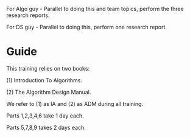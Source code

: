 For Algo guy - Parallel to doing this and team topics, perform the three research reports.

For DS guy - Parallel to doing this, perform one research report.

# Guide

This training relies on two books:

(1) Introduction To Algorithms.

(2) The Algorithm Design Manual.

We refer to (1) as IA and (2) as ADM during all training.

Parts 1,2,3,4,6 take 1 day each.

Parts 5,7,8,9 takes 2 days each.
